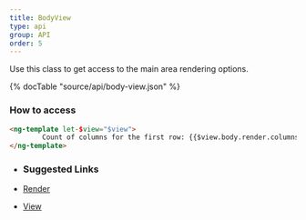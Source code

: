 ```yaml
---
title: BodyView
type: api
group: API
order: 5
---
```

Use this class to get access to the main area rendering options.

{% docTable "source/api/body-view.json" %}

### How to access

```html
<ng-template let-$view="$view">
		Count of columns for the first row: {{$view.body.render.columns(rows[0], null, 0)]).length}}
</ng-template>
```

* ### Suggested Links

* [Render](/doc/api/render.html)
* [View](/doc/api/view.html)

